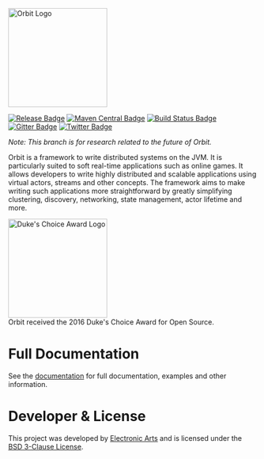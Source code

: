 <img src="http://www.orbit.cloud/img/orbit-logo-black.png" alt="Orbit Logo" width="200px"/>

[![Release Badge](https://img.shields.io/github/release/orbit/orbit.svg)](https://github.com/orbit/orbit/releases)
[![Maven Central Badge](https://img.shields.io/maven-central/v/cloud.orbit/orbit-runtime.svg)](https://repo1.maven.org/maven2/cloud/orbit/)
[![Build Status Badge](https://img.shields.io/travis/orbit/orbit.svg)](https://travis-ci.org/orbit/orbit)
[![Gitter Badge](https://img.shields.io/badge/style-Join_Chat-ff69b4.svg?style=flat&label=gitter)](https://gitter.im/orbit/orbit)
[![Twitter Badge](https://img.shields.io/twitter/follow/OrbitFramework.svg?style=flat&maxAge=86400)](https://twitter.com/orbitframework)

*Note: This branch is for research related to the future of Orbit.*

Orbit is a framework to write distributed systems on the JVM. It is particularly suited to soft real-time applications such as online games.
It allows developers to write highly distributed and scalable applications using virtual actors, streams and other concepts.
The framework aims to make writing such applications more straightforward by greatly simplifying clustering, discovery, networking, state management, actor lifetime and more.

<img src="http://www.orbit.cloud/img/dca/dca_logo.png" alt="Duke's Choice Award Logo" width="200px" /><br />
Orbit received the 2016 Duke's Choice Award for Open Source.

Full Documentation
=======
See the [documentation](docs) for full documentation, examples and other information.

Developer & License
======
This project was developed by [Electronic Arts](http://www.ea.com) and is licensed under the [BSD 3-Clause License](LICENSE).

